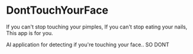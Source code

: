 # DontTouchYourFace
If you can't stop touching your pimples, If you can't stop eating your nails, This app is for you.

AI application for detecting if you're touching your face.. SO DONT
